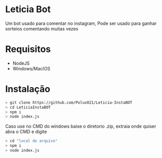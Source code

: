 # Leticia Bot

Um bot usado para comentar no instagram, Pode ser usado para ganhar sorteios comentando muitas vezes


# Requisitos

- NodeJS
- Windows/MacIOS

# Instalação

```bash
> git clone https://github.com/Polux021/Leticia-InstaBOT
> cd LeticiaInstaBOT
> npm i
> node index.js
```

Caso use no CMD do windows baixe o diretorio .zip, extraia onde quiser
abra o CMD e digite

```bash
> cd "local do arquivo"
> npm i
> node index.js
```

